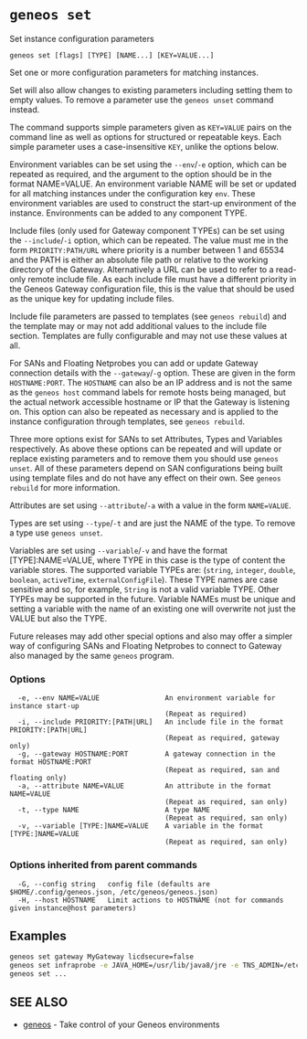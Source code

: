 # `geneos set`

Set instance configuration parameters

```text
geneos set [flags] [TYPE] [NAME...] [KEY=VALUE...]
```

Set one or more configuration parameters for matching instances.

Set will also allow changes to existing parameters including setting
them to empty values. To remove a parameter use the `geneos unset`
command instead.

The command supports simple parameters given as `KEY=VALUE` pairs on the
command line as well as options for structured or repeatable keys. Each
simple parameter uses a case-insensitive `KEY`, unlike the options
below.

Environment variables can be set using the `--env`/`-e` option, which
can be repeated as required, and the argument to the option should be in
the format NAME=VALUE. An environment variable NAME will be set or
updated for all matching instances under the configuration key `env`.
These environment variables are used to construct the start-up
environment of the instance. Environments can be added to any component
TYPE.

Include files (only used for Gateway component TYPEs) can be set using
the `--include`/`-i` option, which can be repeated. The value must me in
the form `PRIORITY:PATH/URL` where priority is a number between 1 and
65534 and the PATH is either an absolute file path or relative to the
working directory of the Gateway. Alternatively a URL can be used to
refer to a read-only remote include file. As each include file must have
a different priority in the Geneos Gateway configuration file, this is
the value that should be used as the unique key for updating include
files.

Include file parameters are passed to templates (see `geneos rebuild`)
and the template may or may not add additional values to the include
file section. Templates are fully configurable and may not use these
values at all.

For SANs and Floating Netprobes you can add or update Gateway connection
details with the `--gateway`/`-g` option. These are given in the form
`HOSTNAME:PORT`. The `HOSTNAME` can also be an IP address and is not the
same as the `geneos host` command labels for remote hosts being managed,
but the actual network accessible hostname or IP that the Gateway is
listening on. This option can also be repeated as necessary and is
applied to the instance configuration through templates, see `geneos
rebuild`.

Three more options exist for SANs to set Attributes, Types and Variables
respectively. As above these options can be repeated and will update or
replace existing parameters and to remove them you should use `geneos
unset`. All of these parameters depend on SAN configurations being built
using template files and do not have any effect on their own. See
`geneos rebuild` for more information.

Attributes are set using `--attribute`/`-a` with a value in the form
`NAME=VALUE`.

Types are set using `--type`/`-t` and are just the NAME of the type. To
remove a type use `geneos unset`.

Variables are set using `--variable`/`-v` and have the format
[TYPE]:NAME=VALUE, where TYPE in this case is the type of content the
variable stores. The supported variable TYPEs are: (`string`, `integer`,
`double`, `boolean`, `activeTime`, `externalConfigFile`). These TYPE
names are case sensitive and so, for example, `String` is not a valid
variable TYPE. Other TYPEs may be supported in the future. Variable
NAMEs must be unique and setting a variable with the name of an existing
one will overwrite not just the VALUE but also the TYPE.

Future releases may add other special options and also may offer a
simpler way of configuring SANs and Floating Netprobes to connect to
Gateway also managed by the same `geneos` program.

### Options

```text
  -e, --env NAME=VALUE                An environment variable for instance start-up
                                      (Repeat as required)
  -i, --include PRIORITY:[PATH|URL]   An include file in the format PRIORITY:[PATH|URL]
                                      (Repeat as required, gateway only)
  -g, --gateway HOSTNAME:PORT         A gateway connection in the format HOSTNAME:PORT
                                      (Repeat as required, san and floating only)
  -a, --attribute NAME=VALUE          An attribute in the format NAME=VALUE
                                      (Repeat as required, san only)
  -t, --type NAME                     A type NAME
                                      (Repeat as required, san only)
  -v, --variable [TYPE:]NAME=VALUE    A variable in the format [TYPE:]NAME=VALUE
                                      (Repeat as required, san only)
```

### Options inherited from parent commands

```text
  -G, --config string   config file (defaults are $HOME/.config/geneos.json, /etc/geneos/geneos.json)
  -H, --host HOSTNAME   Limit actions to HOSTNAME (not for commands given instance@host parameters)
```

## Examples

```bash
geneos set gateway MyGateway licdsecure=false
geneos set infraprobe -e JAVA_HOME=/usr/lib/java8/jre -e TNS_ADMIN=/etc/ora/network/admin
geneos set ...

```

## SEE ALSO

* [geneos](geneos.md)	 - Take control of your Geneos environments
